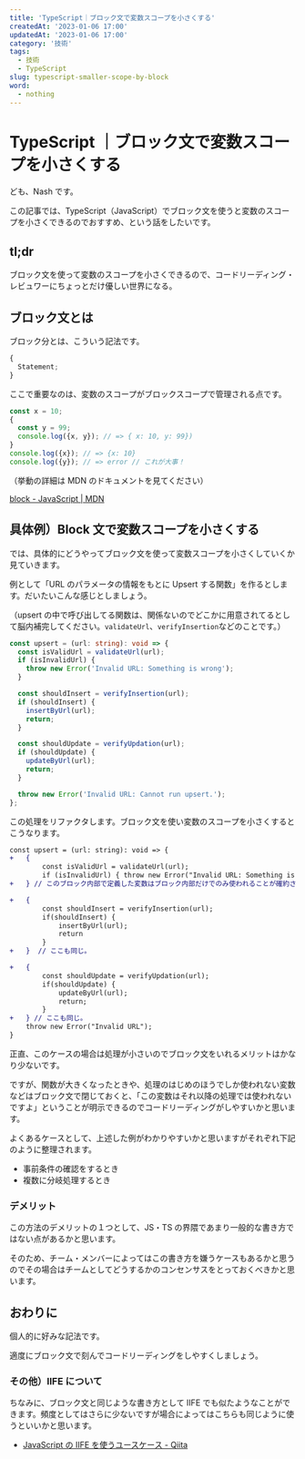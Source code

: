 ```yaml
---
title: 'TypeScript｜ブロック文で変数スコープを小さくする'
createdAt: '2023-01-06 17:00'
updatedAt: '2023-01-06 17:00'
category: '技術'
tags:
  - 技術
  - TypeScript
slug: typescript-smaller-scope-by-block
word:
  - nothing
---
```


# TypeScript ｜ブロック文で変数スコープを小さくする

ども、Nash です。

この記事では、TypeScript（JavaScript）でブロック文を使うと変数のスコープを小さくできるのでおすすめ、という話をしたいです。

## tl;dr

ブロック文を使って変数のスコープを小さくできるので、コードリーディング・レビュワーにちょっとだけ優しい世界になる。

## ブロック文とは

ブロック分とは、こういう記法です。

```ts
{
  Statement;
}
```

ここで重要なのは、変数のスコープがブロックスコープで管理される点です。

```ts
const x = 10;
{
  const y = 99;
  console.log({x, y}); // => { x: 10, y: 99})
}
console.log({x}); // => {x: 10}
console.log({y}); // => error // これが大事！
```

（挙動の詳細は MDN のドキュメントを見てください）

[block - JavaScript | MDN](https://developer.mozilla.org/en-US/docs/Web/JavaScript/Reference/Statements/block)

## 具体例）Block 文で変数スコープを小さくする

では、具体的にどうやってブロック文を使って変数スコープを小さくしていくか見ていきます。

例として「URL のパラメータの情報をもとに Upsert する関数」を作るとします。だいたいこんな感じとしましょう。

（upsert の中で呼び出してる関数は、関係ないのでどこかに用意されてるとして脳内補完してください。`validateUrl`、`verifyInsertion`などのことです。）

```ts
const upsert = (url: string): void => {
  const isValidUrl = validateUrl(url);
  if (isInvalidUrl) {
    throw new Error('Invalid URL: Something is wrong');
  }

  const shouldInsert = verifyInsertion(url);
  if (shouldInsert) {
    insertByUrl(url);
    return;
  }

  const shouldUpdate = verifyUpdation(url);
  if (shouldUpdate) {
    updateByUrl(url);
    return;
  }

  throw new Error('Invalid URL: Cannot run upsert.');
};
```

この処理をリファクタします。ブロック文を使い変数のスコープを小さくするとこうなります。

```diff
const upsert = (url: string): void => {
+	{
		const isValidUrl = validateUrl(url);
		if (isInvalidUrl) { throw new Error("Invalid URL: Something is wrong")}
+	} // このブロック内部で定義した変数はブロック内部だけでのみ使われることが確約されるので、後続で使われないということがわかりコードリーディングがしやすくなる。また、{}によって処理がブロック単位に区切られて整理されるので視覚的にもわかりやすくなる。

+	{
		const shouldInsert = verifyInsertion(url);
		if(shouldInsert) {
			insertByUrl(url);
			return
		}
+	}  // ここも同じ。

+	{
		const shouldUpdate = verifyUpdation(url);
		if(shouldUpdate) {
			updateByUrl(url);
			return;
		}
+	} // ここも同じ。
	throw new Error("Invalid URL");
}
```

正直、このケースの場合は処理が小さいのでブロック文をいれるメリットはかなり少ないです。

ですが、関数が大きくなったときや、処理のはじめのほうでしか使われない変数などはブロック文で閉じておくと、「この変数はそれ以降の処理では使われないですよ」ということが明示できるのでコードリーディングがしやすいかと思います。

よくあるケースとして、上述した例がわかりやすいかと思いますがそれぞれ下記のように整理されます。

- 事前条件の確認をするとき
- 複数に分岐処理するとき

### デメリット

この方法のデメリットの１つとして、JS・TS の界隈であまり一般的な書き方ではない点があるかと思います。

そのため、チーム・メンバーによってはこの書き方を嫌うケースもあるかと思うのでその場合はチームとしてどうするかのコンセンサスをとっておくべきかと思います。

## おわりに

個人的に好みな記法です。

適度にブロック文で刻んでコードリーディングをしやすくしましょう。

### その他）IIFE について

ちなみに、ブロック文と同じような書き方として IIFE でも似たようなことができます。頻度としてはさらに少ないですが場合によってはこちらも同じように使うといいかと思います。

- [JavaScript の IIFE を使うユースケース - Qiita](https://qiita.com/snamiki1212/items/37152d0066c57eb60796)
